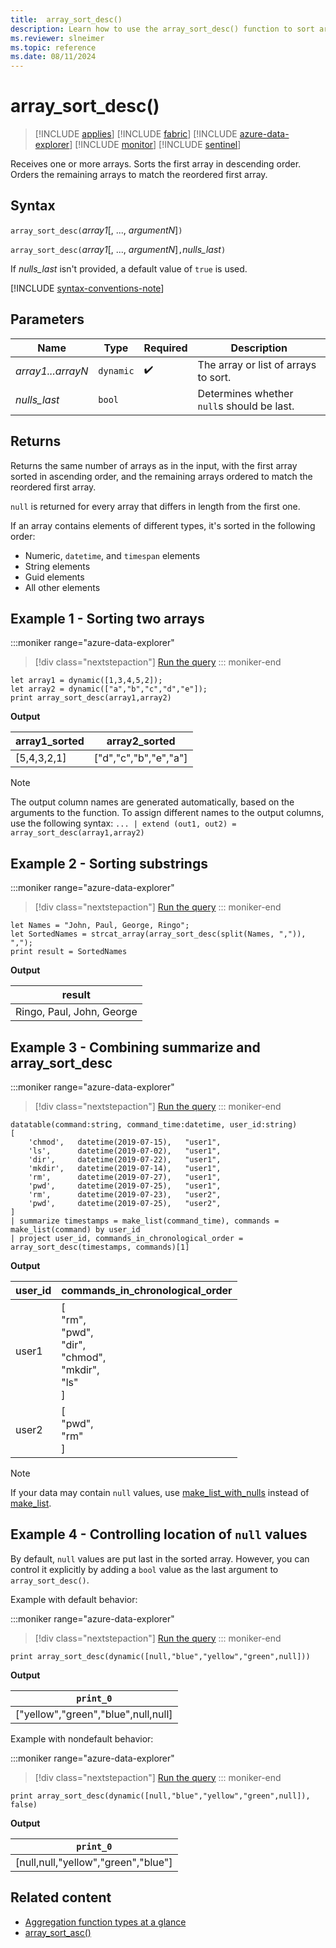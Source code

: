 ```yaml
---
title:  array_sort_desc()
description: Learn how to use the array_sort_desc() function to sort arrays in descending order.
ms.reviewer: slneimer
ms.topic: reference
ms.date: 08/11/2024
---
```

# array_sort_desc()

> [!INCLUDE [applies](../includes/applies-to-version/applies.md)] [!INCLUDE [fabric](../includes/applies-to-version/fabric.md)] [!INCLUDE [azure-data-explorer](../includes/applies-to-version/azure-data-explorer.md)] [!INCLUDE [monitor](../includes/applies-to-version/monitor.md)] [!INCLUDE [sentinel](../includes/applies-to-version/sentinel.md)]

Receives one or more arrays. Sorts the first array in descending order. Orders the remaining arrays to match the reordered first array.

## Syntax

`array_sort_desc(`*array1*[, ..., *argumentN*]`)`

`array_sort_desc(`*array1*[, ..., *argumentN*]`,`*nulls_last*`)`

If *nulls_last* isn't provided, a default value of `true` is used.

[!INCLUDE [syntax-conventions-note](../includes/syntax-conventions-note.md)]

## Parameters

| Name | Type | Required | Description |
|--|--|--|--|
|*array1...arrayN*| `dynamic` |  :heavy_check_mark: | The array or list of arrays to sort.|
| *nulls_last* | `bool` |  | Determines whether `null`s should be last.|

## Returns

Returns the same number of arrays as in the input, with the first array sorted in ascending order, and the remaining arrays ordered to match the reordered first array.

`null` is returned for every array that differs in length from the first one.

If an array contains elements of different types, it's sorted in the following order:

* Numeric, `datetime`, and `timespan` elements
* String elements
* Guid elements
* All other elements

## Example 1 - Sorting two arrays

:::moniker range="azure-data-explorer"
> [!div class="nextstepaction"]
> <a href="https://dataexplorer.azure.com/clusters/help/databases/Samples?query=H4sIAAAAAAAAA8tJLVFILCpKrDRUsFVIqcxLzM1M1og21DHWMdEx1TGK1bTmyoEpMUJWopSopKOUBMTJQJwCxKlKIMUFRZl5UOXxxflFJfEpqcXJGhAbdCCmaAIAmTiTMnQAAAA=" target="_blank">Run the query</a>
::: moniker-end

```kusto
let array1 = dynamic([1,3,4,5,2]);
let array2 = dynamic(["a","b","c","d","e"]);
print array_sort_desc(array1,array2)
```

**Output**

|array1_sorted|array2_sorted|
|---|---|
|[5,4,3,2,1]|["d","c","b","e","a"]|

> [!NOTE]
> The output column names are generated automatically, based on the arguments to the function. To assign different names to the output columns, use the following syntax: `... | extend (out1, out2) = array_sort_desc(array1,array2)`

## Example 2 - Sorting substrings

:::moniker range="azure-data-explorer"
> [!div class="nextstepaction"]
> <a href="https://dataexplorer.azure.com/clusters/help/databases/Samples?query=H4sIAAAAAAAAA8tJLVHwS8xNLVawVVDyys/I0wlILM3RcU/NL0pP1QnKzEvPV7LmygGqCs4vKklNgaktLilKTiyJTywqSqzUAJPxxUAF8SmpxckaxQU5mSUaYKU6Cko6SpqaEMqaq6AoM69EoSi1uDSnBGgKkpkA+RSmRokAAAA=" target="_blank">Run the query</a>
::: moniker-end

```kusto
let Names = "John, Paul, George, Ringo";
let SortedNames = strcat_array(array_sort_desc(split(Names, ",")), ",");
print result = SortedNames
```

**Output**

|result|
|---|
|Ringo, Paul, John, George|

## Example 3 - Combining summarize and array_sort_desc

:::moniker range="azure-data-explorer"
> [!div class="nextstepaction"]
> <a href="https://dataexplorer.azure.com/clusters/help/databases/Samples?query=H4sIAAAAAAAAA5WR0WoDIRBF3/crJC9ZYQO7tiU00C8JQYwOiY2uy4yhpPTjq23sFmIK1ZdxOPdy5RoV0907aHXwXo1mQxHteOjY9S2j9bAxKkIeOnYmQGkLxpttw9JZ6qMPZtmlsaCt6IfnVb9eDU887xdZOSy6b97RF1zje1HhjcWr4IYXNd6fiuI2z2OFR383j1hX+OnN3M1T++9f/g8zL/7pn/ld88HonMpC+w4soxSVn4i9MK9OIJ2l2P5uk/+UW2U4219Kzcl6wvAKOpbNrJV2lPqIYQwuHKxWTgY0gMlSIaqLpIBRGiDdzplmNd8Ou0832AsNfQIAAA==" target="_blank">Run the query</a>
::: moniker-end

```kusto
datatable(command:string, command_time:datetime, user_id:string)
[
    'chmod',   datetime(2019-07-15),   "user1",
    'ls',      datetime(2019-07-02),   "user1",
    'dir',     datetime(2019-07-22),   "user1",
    'mkdir',   datetime(2019-07-14),   "user1",
    'rm',      datetime(2019-07-27),   "user1",
    'pwd',     datetime(2019-07-25),   "user1",
    'rm',      datetime(2019-07-23),   "user2",
    'pwd',     datetime(2019-07-25),   "user2",
]
| summarize timestamps = make_list(command_time), commands = make_list(command) by user_id
| project user_id, commands_in_chronological_order = array_sort_desc(timestamps, commands)[1]
```

**Output**

|user_id|commands_in_chronological_order|
|---|---|
|user1|[<br>  "rm",<br>  "pwd",<br>  "dir",<br>  "chmod",<br>  "mkdir",<br>  "ls"<br>]|
|user2|[<br>  "pwd",<br>  "rm"<br>]|

> [!NOTE]
> If your data may contain `null` values, use [make_list_with_nulls](make-list-with-nulls-aggregation-function.md) instead of [make_list](make-list-aggregation-function.md).

## Example 4 - Controlling location of `null` values

By default, `null` values are put last in the sorted array. However, you can control it explicitly by adding a `bool` value as the last argument to `array_sort_desc()`.

Example with default behavior:

:::moniker range="azure-data-explorer"
> [!div class="nextstepaction"]
> <a href="https://dataexplorer.azure.com/clusters/help/databases/Samples?query=H4sIAAAAAAAAAysoyswrUUgsKkqsjC/OLyqJT0ktTtZIqcxLzM1M1ojOK83J0VFKyilNVdJRqkzNyckvBzLSi1JT85R0QJKxmpoAGsR2QUMAAAA=" target="_blank">Run the query</a>
::: moniker-end

```kusto
print array_sort_desc(dynamic([null,"blue","yellow","green",null]))
```

**Output**

|`print_0`|
|---|
|["yellow","green","blue",null,null]|

Example with nondefault behavior:

:::moniker range="azure-data-explorer"
> [!div class="nextstepaction"]
> <a href="https://dataexplorer.azure.com/?query=H4sIAAAAAAAAAxXJUQqAIAwA0KvIvhR2owhZukKYM6YS3r76e/BuKzocmdGKvdmImXvyeSnVkvymUwThkMmAsFikPR8uY1bAP/eA7iTpHF4VdlwBSgAAAA==" target="_blank">Run the query</a>
::: moniker-end

```kusto
print array_sort_desc(dynamic([null,"blue","yellow","green",null]), false)
```

**Output**

|`print_0`|
|---|
|[null,null,"yellow","green","blue"]|

## Related content

* [Aggregation function types at a glance](aggregation-functions.md)
* [array_sort_asc()](array-sort-asc-function.md)
